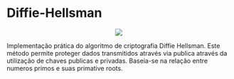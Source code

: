 # Diffie-Hellsman
<p align="center">
  <img src="https://upload.wikimedia.org/wikipedia/commons/thumb/4/4c/Public_key_shared_secret.svg/250px-Public_key_shared_secret.svg.png">
</p>
Implementação prática do algoritmo de criptografia Diffie Hellsman. Este método permite proteger dados transmitidos através via publica através da utilização de chaves publicas e privadas. Baseia-se na relação entre numeros primos e suas primative roots.
